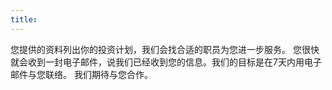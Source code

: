 ```yaml
---
title: 
---
```


您提供的资料列出你的投资计划，我们会找合适的职员为您进一步服务。
您很快就会收到一封电子邮件，说我们已经收到您的信息。我们的目标是在7天内用电子邮件与您联络。
我们期待与您合作。
